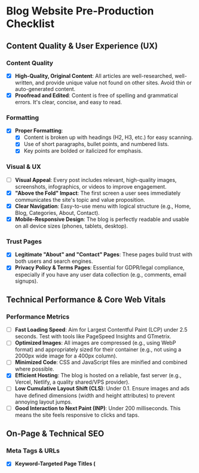 # Blog Website Pre-Production Checklist

## Content Quality & User Experience (UX)

### Content Quality
- [x] **High-Quality, Original Content**: All articles are well-researched, well-written, and provide unique value not found on other sites. Avoid thin or auto-generated content.
- [x] **Proofread and Edited**: Content is free of spelling and grammatical errors. It's clear, concise, and easy to read.

### Formatting
- [x] **Proper Formatting**:
  - [x] Content is broken up with headings (H2, H3, etc.) for easy scanning.
  - [x] Use of short paragraphs, bullet points, and numbered lists.
  - [x] Key points are bolded or italicized for emphasis.

### Visual & UX
- [ ] **Visual Appeal**: Every post includes relevant, high-quality images, screenshots, infographics, or videos to improve engagement.
- [x] **"Above the Fold" Impact**: The first screen a user sees immediately communicates the site's topic and value proposition.
- [x] **Clear Navigation**: Easy-to-use menu with logical structure (e.g., Home, Blog, Categories, About, Contact).
- [x] **Mobile-Responsive Design**: The blog is perfectly readable and usable on all device sizes (phones, tablets, desktop).

### Trust Pages
- [x] **Legitimate "About" and "Contact" Pages**: These pages build trust with both users and search engines.
- [x] **Privacy Policy & Terms Pages**: Essential for GDPR/legal compliance, especially if you have any user data collection (e.g., comments, email signups).

## Technical Performance & Core Web Vitals

### Performance Metrics
- [ ] **Fast Loading Speed**: Aim for Largest Contentful Paint (LCP) under 2.5 seconds. Test with tools like PageSpeed Insights and GTmetrix.
- [ ] **Optimized Images**: All images are compressed (e.g., using WebP format) and appropriately sized for their container (e.g., not using a 2000px wide image for a 400px column).
- [ ] **Minimized Code**: CSS and JavaScript files are minified and combined where possible.
- [x] **Efficient Hosting**: The blog is hosted on a reliable, fast server (e.g., Vercel, Netlify, a quality shared/VPS provider).
- [ ] **Low Cumulative Layout Shift (CLS)**: Under 0.1. Ensure images and ads have defined dimensions (width and height attributes) to prevent annoying layout jumps.
- [ ] **Good Interaction to Next Paint (INP)**: Under 200 milliseconds. This means the site feels responsive to clicks and taps.

## On-Page & Technical SEO

### Meta Tags & URLs
- [x] **Keyword-Targeted Page Titles (<title> tag)**: Unique, compelling, and include the primary keyword for each post (ideally at the beginning). Keep under 60 characters.
- [x] **Compelling Meta Descriptions**: A unique, persuasive summary for each page that includes the keyword. Acts as ad copy in search results. Keep under 160 characters.
- [x] **Descriptive URL Slugs**: Clean, readable URLs (e.g., yoursite.com/blog/seo-checklist instead of yoursite.com/p=123).

### Content Structure
- [x] **Proper Heading Hierarchy**: Use one H1 tag per page (the post title), followed by H2s, H3s, etc., to structure content logically.
- [ ] **Image SEO**: All images have descriptive alt text that includes context and keywords where natural.
- [ ] **Internal Linking**: Articles link to other relevant articles on your own blog to keep users engaged and spread "link equity."

### Technical SEO
- [ ] **XML Sitemap**: A sitemap.xml file exists and is submitted to Google Search Console. It lists all important, indexable URLs.
- [x] **robots.txt File**: A robots.txt file exists at the root and correctly instructs crawlers on what they can and cannot access.
- [x] **SSL Certificate**: The site is served over HTTPS (a security and ranking factor).
- [x] **Schema Markup**: Implement basic schemas like Article, BlogPosting, Organization, and BreadcrumbList to enhance search results with rich snippets.

## Pre-Launch Final Checks

### Browser & Functionality Testing
- [ ] **Test on Multiple Browsers**: Check functionality on Chrome, Firefox, Safari, and Edge.
- [ ] **Check All Links**: Ensure all internal and external links work correctly (no 404 errors). Use a tool like Screaming Frog (free for 500 URLs) or a broken link checker extension.

### Analytics & Tracking
- [ ] **Set Up Analytics**: Google Analytics 4 (GA4) is installed and tracking correctly.
- [ ] **Set Up Search Console**: Google Search Console is verified and connected to your site. Submit your sitemap here after launch.

### Final Polish
- [ ] **Favicon**: A custom favicon is uploaded and displays correctly in the browser tab.
- [x] **Social Sharing Ready**: When a post URL is shared on Facebook, LinkedIn, etc., it pulls in the correct title, description, and image (using Open Graph tags).

---

## PHASE PROGRESS

### ✅ Phase 1: SEO & Trust Fundamentals (COMPLETED)
- [x] Create About page with proper SEO
- [x] Create Contact page with proper SEO
- [x] Create Privacy Policy page
- [x] Create Terms of Service page
- [x] Update robots.txt with correct domain (hidayyah.com)
- [x] Enhance Open Graph tags in index.html
- [x] Add navigation links to new pages

### ✅ Phase 2: Blog SEO Polish (COMPLETED)
- [x] Add hero images to blog articles
- [x] Optimize all images with proper alt text
- [x] Add internal linking between blog posts
- [x] Create more blog content for better internal linking
- [x] Implement breadcrumbs for blog pages
- [x] Add structured data for blog articles

### ✅ Phase 3: Sitemap & Robots Fixes (COMPLETED)
- [x] Fix sitemap generation for blog pages
- [x] Test XML sitemap functionality  
- [x] Verify robots.txt configuration

### ✅ Phase 4: Blog-First Homepage Implementation (COMPLETED)
- [x] Create blog-focused homepage (`BlogHome.tsx`) 
- [x] Save original shop homepage as `ShopHome.tsx`
- [x] Implement shop coming soon page with waitlist signup
- [x] Add conditional routing based on `VITE_BLOG_FIRST` environment variable
- [x] Update navigation to reflect blog-first strategy
- [x] Add waitlist signup component with Formspree integration
- [x] Update sitemap to include shop pages
- [x] Implement 302 redirect from `/shop` to `/shop-coming-soon` in blog mode

### 🔄 Phase 5: Performance Hardening (NEXT)
- [ ] Optimize images (WebP format, proper sizing)
- [ ] Test Core Web Vitals
- [ ] Minimize CSS/JS if needed
- [ ] Add image dimensions to prevent CLS

### ⏳ Phase 6: Final Checks
- [ ] Browser testing (Chrome, Firefox, Safari, Edge)
- [ ] Link checking (internal/external)
- [ ] Set up Google Analytics 4
- [ ] Set up Google Search Console
- [ ] Upload custom favicon
- [ ] Final performance audit

---

## Environment Variables Setup

Set these environment variables for blog-first mode:
```
VITE_BLOG_FIRST=true
VITE_FORMSPREE_ID=your_formspree_form_id
```

## Homepage Migration Plan (For Future Shop Launch)

When ready to switch from blog-first to shop-first:

1. **Switch Environment Variables**:
   - Set `VITE_BLOG_FIRST=false` or remove the variable
   - Homepage automatically switches from `BlogHome` to `ShopHome`

2. **URL Migration**:
   - Homepage (`/`) becomes the shop
   - Blog moves to `/blog` (already functional)
   - Shop coming soon becomes deprecated

3. **301 Redirects** (implement when switching):
   - `/shop-coming-soon` → `/` (homepage)
   - Preserve all blog URLs (no changes needed)

4. **SEO Updates**:
   - Update sitemap to prioritize shop pages
   - Update meta descriptions for homepage
   - Ensure internal links point to correct destinations

## NOTES
- Domain: hidayyah.com  
- Current articles: 3 comprehensive blog posts ready
- Mode: Blog-first launch strategy active
- Waitlist: Formspree integration for email collection